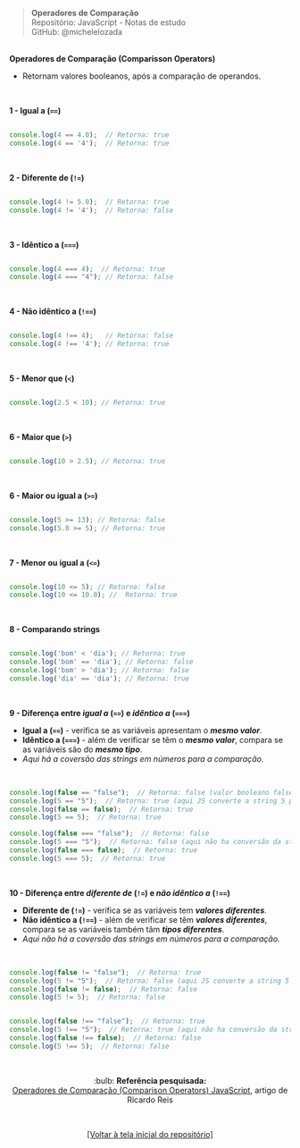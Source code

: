 > **Operadores de Comparação**  
> Repositório: JavaScript - Notas de estudo   
> GitHub: @michelelozada
&nbsp;
     
&nbsp;    
**Operadores de Comparação (Comparisson Operators)**  
- Retornam valores booleanos, após a comparação de operandos.

&nbsp;     

**1 - Igual a (`==`)**
```js

console.log(4 == 4.0);  // Retorna: true
console.log(4 == '4');  // Retorna: true
```

&nbsp;    

**2 - Diferente de (`!=`)**
```js

console.log(4 != 5.0);  // Retorna: true
console.log(4 != '4');  // Retorna: false
```

&nbsp;    

**3 - Idêntico a (`===`)**
```js

console.log(4 === 4);  // Retorna: true
console.log(4 === "4"); // Retorna: false
```

&nbsp;    

**4 - Não idêntico a (`!==`)**
```js

console.log(4 !== 4);   // Retorna: false
console.log(4 !== '4'); // Retorna: true
```

&nbsp;    

**5 - Menor que (`<`)**
```js

console.log(2.5 < 10); // Retorna: true
```

&nbsp;    

**6 - Maior que (`>`)**
```js

console.log(10 > 2.5); // Retorna: true
```

&nbsp;  

**6 - Maior ou igual a (`>=`)**
```js

console.log(5 >= 13); // Retorna: false
console.log(5.0 >= 5); // Retorna: true
```

&nbsp;    

**7 - Menor ou igual a (`<=`)**
```js

console.log(10 <= 5); // Retorna: false
console.log(10 <= 10.0); //  Retorna: true
```

&nbsp;    

**8 - Comparando strings**
```js

console.log('bom' < 'dia'); // Retorna: true
console.log('bom' == 'dia'); // Retorna: false
console.log('bom' > 'dia'); // Retorna: false
console.log('dia' == 'dia'); // Retorna: true
```

&nbsp;    

**9 - Diferença entre *igual a* (`==`) e *idêntico a* (`===`)**  
- **Igual a (`==`)**  - verifica se as variáveis apresentam o ***mesmo valor***.    
- **Idêntico a (`===`)** - além de verificar se têm o ***mesmo valor***, compara se as variáveis são do ***mesmo tipo***.      
- *Aqui há a coversão das strings em números para a comparação.*  
&nbsp;   
```js

console.log(false == "false");  // Retorna: false (valor booleano false foi convertido aqui para o número 0)
console.log(5 == "5");  // Retorna: true (aqui JS converte a string 5 para número)
console.log(false == false);  // Retorna: true
console.log(5 == 5);  // Retorna: true

console.log(false === "false");  // Retorna: false
console.log(5 === "5");  // Retorna: false (aqui não ha conversão da string 5 para número)
console.log(false === false);  // Retorna: true 
console.log(5 === 5);  // Retorna: true
```
&nbsp;    

**10 - Diferença entre *diferente de* (`!=`) e *não idêntico a* (`!==`)**  
- **Diferente de (`!=`)**  - verifica se as variáveis tem ***valores diferentes***.     
- **Não idêntico a (`!==`)** - além de verificar se têm ***valores diferentes***, compara se as variáveis também tâm ***tipos diferentes***.  
- *Aqui não há a coversão das strings em números para a comparação.*  
&nbsp;   

```js

console.log(false != "false");  // Retorna: true
console.log(5 != "5");  // Retorna: false (aqui JS converte a string 5 para número)
console.log(false != false);  // Retorna: false
console.log(5 != 5);  // Retorna: false 


console.log(false !== "false");  // Retorna: true
console.log(5 !== "5");  // Retorna: true (aqui não ha conversão da string 5 para número)
console.log(false !== false);  // Retorna: false
console.log(5 !== 5);  // Retorna: false
```

&nbsp;   

<div align="center">
:bulb: <b>Referência pesquisada:</b>
<br>
<a href="https://ricardo-reis.medium.com/operadores-de-compara%C3%A7%C3%A3o-comparison-operators-d2bc3ed734a3">Operadores de Comparação (Comparison Operators) JavaScript</a>, artigo de Ricardo Reis

&nbsp;

<a href="https://github.com/michelelozada/JavaScript-Study-Notes">[Voltar à tela inicial do repositório]</a>
</div>